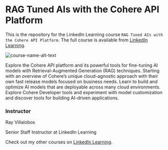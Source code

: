 # RAG Tuned AIs with the Cohere API Platform
This is the repository for the LinkedIn Learning course `RAG Tuned AIs with the Cohere API Platform`. The full course is available from [LinkedIn Learning][lil-course-url].

![course-name-alt-text][lil-thumbnail-url] 

Explore the Cohere API platform and its powerful tools for fine-tuning AI models with Retrieval-Augmented Generation (RAG) techniques. Starting with an overview of Cohere’s unique cloud-agnostic approach with their own fast release models focused on business needs. Learn to build and optimize AI models that are deployable across many cloud environments. Explore Cohere Developer tools and experiment with model customization and discover tools for building AI-driven applications.

### Instructor

Ray Villalobos

Senior Staff Instructor at LinkedIn Learning

                            

Check out my other courses on [LinkedIn Learning](https://www.linkedin.com/learning/instructors/ray-villalobos?u=104).



[0]: # (Replace these placeholder URLs with actual course URLs)

[lil-course-url]: https://www.linkedin.com/learning/rag-tuned-ais-with-the-cohere-api-platform
[lil-thumbnail-url]: https://media.licdn.com/dms/image/v2/D4E0DAQGry-eLw9GlFA/learning-public-crop_675_1200/learning-public-crop_675_1200/0/1726249115530?e=2147483647&v=beta&t=SA6SsubTxRfHTUmZ1KmufiUKnsc_MlTCBZKz6fc10-o

